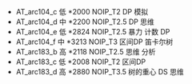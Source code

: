 * AT_arc104_c 低 *2000 NOIP_T2 DP 模拟
* AT_arc104_d 中 *2200 NOIP_T2.5 DP 思维
* AT_arc104_e 低 *2824 NOIP_T2.5 暴力 计数 DP
* AT_arc104_f 中 *3213 NOIP_T3 区间DP 笛卡尔树
* AT_arc183_b 高 *2118 NOIP_T2.5 思维 分析
* AT_arc183_c 低 *2008 NOIP_T2 区间DP
* AT_arc183_d 高 *2880 NOIP_T3.5 树的重心 DS 思维
